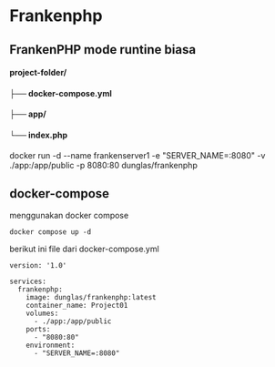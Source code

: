 # Frankenphp
## FrankenPHP mode runtine biasa
#### project-folder/
#### ├── docker-compose.yml
#### ├── app/
####     └── index.php
    
docker run -d --name frankenserver1 -e "SERVER_NAME=:8080" -v ./app:/app/public -p 8080:80 dunglas/frankenphp

## docker-compose
menggunakan docker compose
```
docker compose up -d
```
berikut ini file dari docker-compose.yml 

```
version: '1.0'

services:
  frankenphp:
    image: dunglas/frankenphp:latest
    container_name: Project01
    volumes:
      - ./app:/app/public
    ports:
      - "8080:80"
    environment:
      - "SERVER_NAME=:8080"
```

